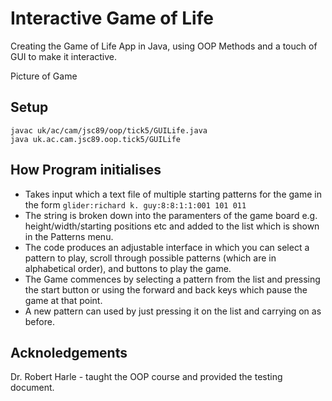 # Interactive Game of Life
Creating the Game of Life App in Java, using OOP Methods and a touch of GUI to make it interactive.

Picture of Game



## Setup

```
javac uk/ac/cam/jsc89/oop/tick5/GUILife.java
java uk.ac.cam.jsc89.oop.tick5/GUILife
```
## How Program initialises
- Takes input which a text file of multiple starting patterns for the game in the form
``glider:richard k. guy:8:8:1:1:001 101 011``
- The string is broken down into the paramenters of the game board e.g. height/width/starting positions etc and added to the list which is shown in the Patterns menu.
- The code produces an adjustable interface in which you can select a pattern to play, scroll through possible patterns (which are in alphabetical order), and buttons to play the game.
- The Game commences by selecting a pattern from the list and pressing the start button or using the forward and back keys which pause the game at that point.
- A new pattern can used by just pressing it on the list and carrying on as before.

## Acknoledgements

Dr. Robert Harle - taught the OOP course and provided the testing document.
